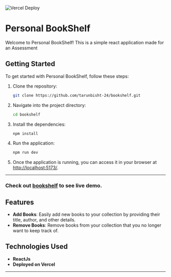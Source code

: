![Vercel Deploy](https://bookshelf24.vercel.app/?logo=&name=bookshelf)

# Personal BookShelf

Welcome to Personal BookShelf! This is a simple react application made for an Assessment

## Getting Started

To get started with Personal BookShelf, follow these steps:

1. Clone the repository:

   ```bash
   git clone https://github.com/tarunbisht-24/bookshelf.git
   ```

2. Navigate into the project directory:

   ```bash
   cd bookshelf
   ```

3. Install the dependencies:

   ```bash
   npm install
   ```

4. Run the application:

   ```bash
   npm run dev
   ```

5. Once the application is running, you can access it in your browser at [http://localhost:5173/](http://localhost:5173/).

-------------------------------------------------------------------

### Check out [bookshelf](https://bookshelf24.vercel.app/) to see live demo.


## Features

- **Add Books**: Easily add new books to your collection by providing their title, author, and other details.
- **Remove Books**: Remove books from your collection that you no longer want to keep track of.

## Technologies Used

- **ReactJs**
- **Deployed on Vercel**

-------------------------------------------------------------------
